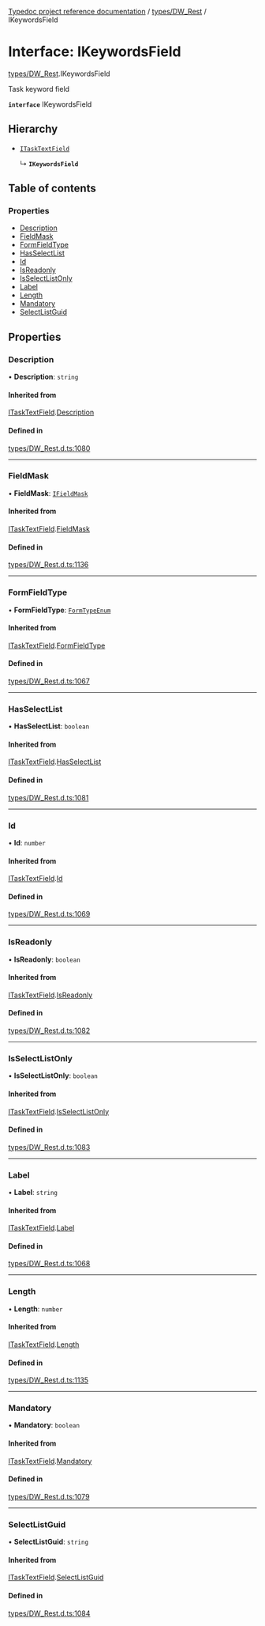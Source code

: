 [Typedoc project reference documentation](../README.md) / [types/DW_Rest](../modules/types_dw_rest.md) / IKeywordsField

# Interface: IKeywordsField

[types/DW_Rest](../modules/types_dw_rest.md).IKeywordsField

Task keyword field

**`interface`** IKeywordsField

## Hierarchy

- [`ITaskTextField`](types_dw_rest.itasktextfield.md)

  ↳ **`IKeywordsField`**

## Table of contents

### Properties

- [Description](types_dw_rest.ikeywordsfield.md#description)
- [FieldMask](types_dw_rest.ikeywordsfield.md#fieldmask)
- [FormFieldType](types_dw_rest.ikeywordsfield.md#formfieldtype)
- [HasSelectList](types_dw_rest.ikeywordsfield.md#hasselectlist)
- [Id](types_dw_rest.ikeywordsfield.md#id)
- [IsReadonly](types_dw_rest.ikeywordsfield.md#isreadonly)
- [IsSelectListOnly](types_dw_rest.ikeywordsfield.md#isselectlistonly)
- [Label](types_dw_rest.ikeywordsfield.md#label)
- [Length](types_dw_rest.ikeywordsfield.md#length)
- [Mandatory](types_dw_rest.ikeywordsfield.md#mandatory)
- [SelectListGuid](types_dw_rest.ikeywordsfield.md#selectlistguid)

## Properties

### Description

• **Description**: `string`

#### Inherited from

[ITaskTextField](types_dw_rest.itasktextfield.md).[Description](types_dw_rest.itasktextfield.md#description)

#### Defined in

[types/DW_Rest.d.ts:1080](https://github.com/DocuWare/REST-Sample-TS/blob/beb3ada/src/types/DW_Rest.d.ts#L1080)

___

### FieldMask

• **FieldMask**: [`IFieldMask`](types_dw_rest.ifieldmask.md)

#### Inherited from

[ITaskTextField](types_dw_rest.itasktextfield.md).[FieldMask](types_dw_rest.itasktextfield.md#fieldmask)

#### Defined in

[types/DW_Rest.d.ts:1136](https://github.com/DocuWare/REST-Sample-TS/blob/beb3ada/src/types/DW_Rest.d.ts#L1136)

___

### FormFieldType

• **FormFieldType**: [`FormTypeEnum`](../enums/types_dw_rest.formtypeenum.md)

#### Inherited from

[ITaskTextField](types_dw_rest.itasktextfield.md).[FormFieldType](types_dw_rest.itasktextfield.md#formfieldtype)

#### Defined in

[types/DW_Rest.d.ts:1067](https://github.com/DocuWare/REST-Sample-TS/blob/beb3ada/src/types/DW_Rest.d.ts#L1067)

___

### HasSelectList

• **HasSelectList**: `boolean`

#### Inherited from

[ITaskTextField](types_dw_rest.itasktextfield.md).[HasSelectList](types_dw_rest.itasktextfield.md#hasselectlist)

#### Defined in

[types/DW_Rest.d.ts:1081](https://github.com/DocuWare/REST-Sample-TS/blob/beb3ada/src/types/DW_Rest.d.ts#L1081)

___

### Id

• **Id**: `number`

#### Inherited from

[ITaskTextField](types_dw_rest.itasktextfield.md).[Id](types_dw_rest.itasktextfield.md#id)

#### Defined in

[types/DW_Rest.d.ts:1069](https://github.com/DocuWare/REST-Sample-TS/blob/beb3ada/src/types/DW_Rest.d.ts#L1069)

___

### IsReadonly

• **IsReadonly**: `boolean`

#### Inherited from

[ITaskTextField](types_dw_rest.itasktextfield.md).[IsReadonly](types_dw_rest.itasktextfield.md#isreadonly)

#### Defined in

[types/DW_Rest.d.ts:1082](https://github.com/DocuWare/REST-Sample-TS/blob/beb3ada/src/types/DW_Rest.d.ts#L1082)

___

### IsSelectListOnly

• **IsSelectListOnly**: `boolean`

#### Inherited from

[ITaskTextField](types_dw_rest.itasktextfield.md).[IsSelectListOnly](types_dw_rest.itasktextfield.md#isselectlistonly)

#### Defined in

[types/DW_Rest.d.ts:1083](https://github.com/DocuWare/REST-Sample-TS/blob/beb3ada/src/types/DW_Rest.d.ts#L1083)

___

### Label

• **Label**: `string`

#### Inherited from

[ITaskTextField](types_dw_rest.itasktextfield.md).[Label](types_dw_rest.itasktextfield.md#label)

#### Defined in

[types/DW_Rest.d.ts:1068](https://github.com/DocuWare/REST-Sample-TS/blob/beb3ada/src/types/DW_Rest.d.ts#L1068)

___

### Length

• **Length**: `number`

#### Inherited from

[ITaskTextField](types_dw_rest.itasktextfield.md).[Length](types_dw_rest.itasktextfield.md#length)

#### Defined in

[types/DW_Rest.d.ts:1135](https://github.com/DocuWare/REST-Sample-TS/blob/beb3ada/src/types/DW_Rest.d.ts#L1135)

___

### Mandatory

• **Mandatory**: `boolean`

#### Inherited from

[ITaskTextField](types_dw_rest.itasktextfield.md).[Mandatory](types_dw_rest.itasktextfield.md#mandatory)

#### Defined in

[types/DW_Rest.d.ts:1079](https://github.com/DocuWare/REST-Sample-TS/blob/beb3ada/src/types/DW_Rest.d.ts#L1079)

___

### SelectListGuid

• **SelectListGuid**: `string`

#### Inherited from

[ITaskTextField](types_dw_rest.itasktextfield.md).[SelectListGuid](types_dw_rest.itasktextfield.md#selectlistguid)

#### Defined in

[types/DW_Rest.d.ts:1084](https://github.com/DocuWare/REST-Sample-TS/blob/beb3ada/src/types/DW_Rest.d.ts#L1084)
